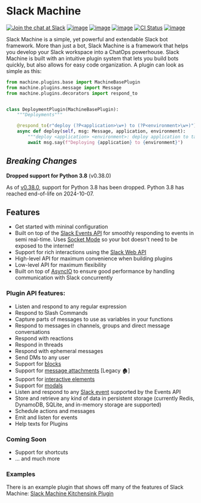 # Slack Machine

[![Join the chat at Slack](https://img.shields.io/badge/chat-slack-green?logo=slack&logoColor=white)](https://join.slack.com/t/slack-machine-chat/shared_invite/zt-398eow0ok-mqXTOMVGlSKAcMtR53UZMQ)
[![image](https://img.shields.io/pypi/v/slack-machine.svg)](https://pypi.python.org/pypi/slack-machine)
[![image](https://img.shields.io/pypi/l/slack-machine.svg)](https://pypi.python.org/pypi/slack-machine)
[![image](https://img.shields.io/pypi/pyversions/slack-machine.svg)](https://pypi.python.org/pypi/slack-machine)
[![CI Status](https://github.com/DonDebonair/slack-machine/actions/workflows/ci.yml/badge.svg)](https://github.com/DonDebonair/slack-machine/actions/workflows/ci.yml)
[![image](https://codecov.io/gh/DonDebonair/slack-machine/branch/main/graph/badge.svg)](https://codecov.io/gh/DonDebonair/slack-machine)

Slack Machine is a simple, yet powerful and extendable Slack bot framework. More than just a bot, Slack
Machine is a framework that helps you develop your Slack workspace into a ChatOps powerhouse. Slack Machine is built
with an intuitive plugin system that lets you build bots quickly, but also allows for easy code organization. A
plugin can look as simple as this:

```python
from machine.plugins.base import MachineBasePlugin
from machine.plugins.message import Message
from machine.plugins.decorators import respond_to


class DeploymentPlugin(MachineBasePlugin):
    """Deployments"""

    @respond_to(r"deploy (?P<application>\w+) to (?P<environment>\w+)")
    async def deploy(self, msg: Message, application, environment):
        """deploy <application> <environment>: deploy application to target environment"""
        await msg.say(f"Deploying {application} to {environment}")
```

## _Breaking Changes_

**Dropped support for Python 3.8** (v0.38.0)

As of [v0.38.0](https://github.com/DonDebonair/slack-machine/releases/tag/v0.38.0), support for Python 3.8 has been
dropped. Python 3.8 has reached end-of-life on 2024-10-07.

## Features

- Get started with mininal configuration
- Built on top of the [Slack Events API](https://api.slack.com/apis/connections/events-api) for smoothly responding
  to events in semi real-time. Uses [Socket Mode](https://api.slack.com/apis/connections/socket) so your bot doesn't
  need to be exposed to the internet!
- Support for rich interactions using the [Slack Web API](https://api.slack.com/web)
- High-level API for maximum convenience when building plugins
- Low-level API for maximum flexibility
- Built on top of [AsyncIO](https://docs.python.org/3/library/asyncio.html) to ensure good performance by handling
  communication with Slack concurrently

### Plugin API features:

- Listen and respond to any regular expression
- Respond to Slash Commands
- Capture parts of messages to use as variables in your functions
- Respond to messages in channels, groups and direct message conversations
- Respond with reactions
- Respond in threads
- Respond with ephemeral messages
- Send DMs to any user
- Support for [blocks](https://api.slack.com/reference/block-kit/blocks)
- Support for [message attachments](https://api.slack.com/docs/message-attachments) [Legacy 🏚]
- Support for [interactive elements](https://api.slack.com/block-kit)
- Support for [modals](https://api.slack.com/surfaces/modals)
- Listen and respond to any [Slack event](https://api.slack.com/events) supported by the Events API
- Store and retrieve any kind of data in persistent storage (currently Redis, DynamoDB, SQLite, and in-memory storage
  are supported)
- Schedule actions and messages
- Emit and listen for events
- Help texts for Plugins

### Coming Soon

- Support for shortcuts
- ... and much more

### Examples

There is an example plugin that shows off many of the features of Slack Machine:
[Slack Machine Kitchensink Plugin](https://github.com/DonDebonair/sm-kitchensink-plugin)
